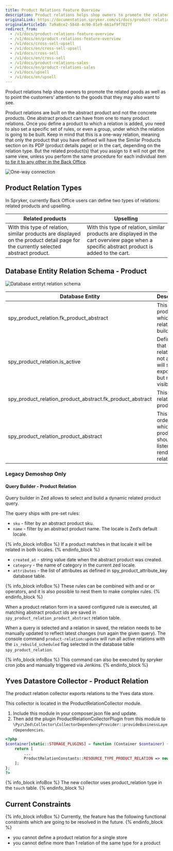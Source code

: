 ```yaml
---
title: Product Relations Feature Overview
description: Product relations helps shop owners to promote the related goods as well as to point the customers' attention on the goods that they may also want to see.
originalLink: https://documentation.spryker.com/v1/docs/product-relations-feature-overview
originalArticleId: 7a9a8ce2-5848-4c90-81e9-661af9f7827f
redirect_from:
  - /v1/docs/product-relations-feature-overview
  - /v1/docs/en/product-relations-feature-overview
  - /v1/docs/cross-sell-upsell
  - /v1/docs/en/cross-sell-upsell
  - /v1/docs/cross-sell
  - /v1/docs/en/cross-sell
  - /v1/docs/product-relations-sales
  - /v1/docs/en/product-relations-sales
  - /v1/docs/upsell
  - /v1/docs/en/upsell
---
```


Product relations help shop owners to promote the related goods as well as to point the customers' attention to the goods that they may also want to see.

Product relations are built on the abstract product and not the concrete products. One abstract product can have from one to many product relations. Once you define a product to which a relation is added, you need to also set a specific set of rules, or even a group, under which the relation is going to be built. Keep in mind that this is a one-way relation, meaning that only the product that you have defined will have the Similar Products section on its PDP (product details page) or in the cart, depending on the relation type. But the related product(s) that you assign to it will not get the same view, unless you perform the same procedure for each individual item [to tie it to any other in the Back Office](/docs/scos/user/user-guides/{{page.version}}/back-office-user-guide/merchandising/product-relations/creating-product-relations.html).

![One-way connection](https://spryker.s3.eu-central-1.amazonaws.com/docs/Features/Product+Management/Product+Relations/Product+Relations+Feature+Overview/One-Way+Connection.gif)

## Product Relation Types
In Spryker, currently Back Office users can define two types of relations: related products and upselling.

| Related products | Upselling |
| --- | --- |
| With this type of relation, similar products are displayed on the product detail page for the currently selected abstract product. | With this type of relation, similar products are displayed in the cart overview page when a specific abstract product is added to the cart. |

## Database Entity Relation Schema - Product
![Database entityt relation schema](https://spryker.s3.eu-central-1.amazonaws.com/docs/Features/Product+Management/Product+Relations/Product+Relations+Feature+Overview/db_relation_schema.png)

| Database Entity | Description |
| --- | --- |
| spy_product_relation.fk_product_abstract | This is the product for which relation is build. |
| spy_product_relation.is_active | Defines that if relation is not active it will still be exported, but not visible. |
| spy_product_relation_product_abstract.fk_product_abstract | This is the related product. |
| spy_product_relation_product_abstract | This is order in which products should be listen when rendering relations. |

### Legacy Demoshop Only
#### Query Builder - Product Relation

Query builder in Zed allows to select and bulid a dynamic related product query.

The query ships with pre-set rules:

* `sku` - filter by an abstract product sku.
* `name` - filter by an abstract product name. The locale is Zed’s default locale.

{% info_block infoBox %}
If a product matches in that locale it will be related in both locales.
{% endinfo_block %}

* `created_at` - string value date when the abstract product was created.
* `category` - the name of category in the current zed locale.
* `attributes` - the list of attributes as defined in spy_product_attribute_key database table.

{% info_block infoBox %}
These rules can be combined with and or or operators, and it is also possible to nest them to make complex rules.
{% endinfo_block %}

When a product relation form in a saved configured rule is executed, all matching abstract product ids are saved in `spy_product_relation_product_abstract` relation table.

When a query is selected and a relation in saved, the relation needs to be manually updated to reflect latest changes (run again the given query). The console command `product-relation:update` will run all active relations with the `is_rebuild_scheduled` flag selected in the database table `spy_product_relation`.

{% info_block infoBox %}
This command can also be executed by spryker cron jobs and manually triggered via Jenkins.
{% endinfo_block %}

## Yves Datastore Collector - Product Relation
The product relation collector exports relations to the Yves data store.

This collector is located in the ProductRelationCollector module.

1. Include this module in your composer.json file and update.
2. Then add the plugin ProductRelationCollectorPlugin from this module to `\Pyz\Zed\Collector\CollectorDependencyProvider::provideBusinessLayerDependencies`.

```php
<?php
$container[static::STORAGE_PLUGINS] = function (Container $container) {
	return [
		...
		ProductRelationConstants::RESOURCE_TYPE_PRODUCT_RELATION => new ProductRelationCollectorPlugin(),
	];
};
?>
```

{% info_block infoBox %}
The new collector uses product_relation type in the `touch` table.
{% endinfo_block %}

## Current Constraints
{% info_block infoBox %}
Currently, the feature has the following functional constraints which are going to be resolved in the future.
{% endinfo_block %}

* you cannot define a product relation for a single store
* you cannot define more than 1 relation of the same type for a product

<!-- Last review date: Mar 29, 2019-- by Anastasia Datsun -->
